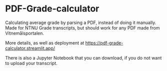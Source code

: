 # PDF-Grade-calculator
Calculating average grade by parsing a PDF, instead of doing it manually. Made for NTNU Grade transcripts, but should work for any PDF made from Vitnemålsportalen.

More details, as well as deployment at https://pdf-grade-calculator.streamlit.app/

There is also a Jupyter Notebook that you can download, if you do not want to upload your transcript.
